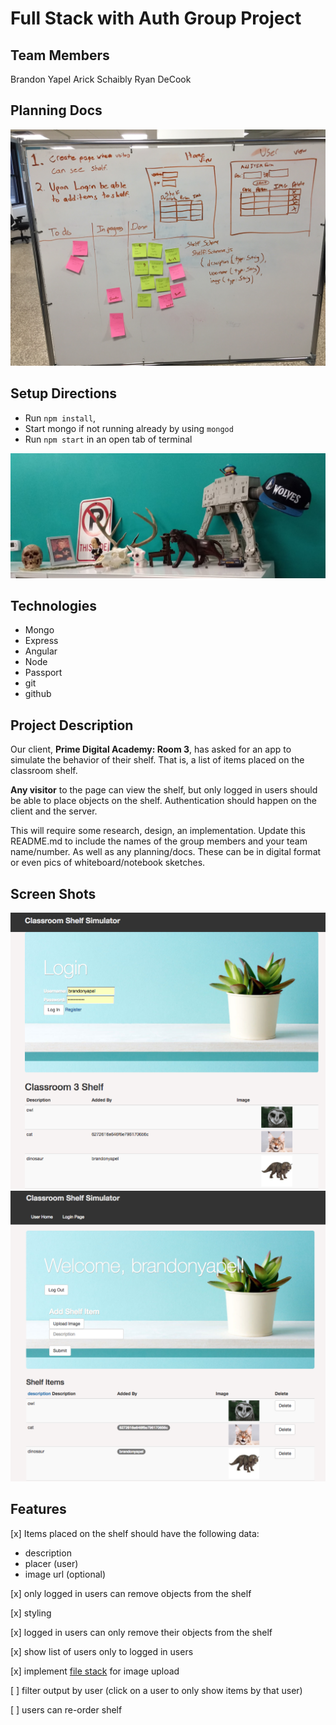 # Full Stack with Auth Group Project

Team Members
-----------
Brandon Yapel
Arick Schaibly
Ryan DeCook

Planning Docs
-----------
![Planning Doc](plan.jpg)


Setup Directions
-----------
* Run `npm install`,
* Start mongo if not running already by using `mongod`
* Run `npm start` in an open tab of terminal

![our shelf](tauShelf.png)

Technologies
------------
* Mongo
* Express
* Angular
* Node
* Passport
* git
* github

Project Description
-------------------
Our client, **Prime Digital Academy: Room 3**, has asked for an app to simulate the behavior of their shelf. That is, a list of items placed on the classroom shelf.

**Any visitor** to the page can view the shelf, but only logged in users should be able to place objects on the shelf. Authentication should happen on the client and the server.

This will require some research, design, an implementation. Update this README.md to include the names of the group members and your team name/number. As well as any planning/docs. These can be in digital format or even pics of whiteboard/notebook sketches.

Screen Shots
------------
![login-view](./demo-images/login-view.png)
![logged-in-view](./demo-images/logged-in-view.png)


Features
------------
[x] Items placed on the shelf should have the following data:

* description
* placer (user)
* image url (optional)

[x] only logged in users can remove objects from the shelf

[x] styling

[x] logged in users can only remove their objects from the shelf

[x] show list of users only to logged in users

[x] implement [file stack](https://www.npmjs.com/package/filestack-js) for image upload

[ ] filter output by user (click on a user to only show items by that user)

[ ] users can re-order shelf
